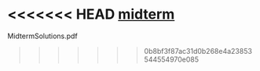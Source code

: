 <<<<<<< HEAD
[midterm](MidtermSolutions.pdf)
=======
MidtermSolutions.pdf
>>>>>>> 0b8bf3f87ac31d0b268e4a23853544554970e085
